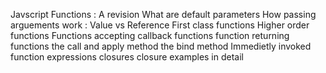 Javscript Functions : A revision
What are default parameters
How passing arguements work : Value vs Reference
First class functions
Higher order functions
Functions accepting callback functions
function returning functions
the call and apply method
the bind method
Immedietly invoked function expressions
closures
closure examples in detail
